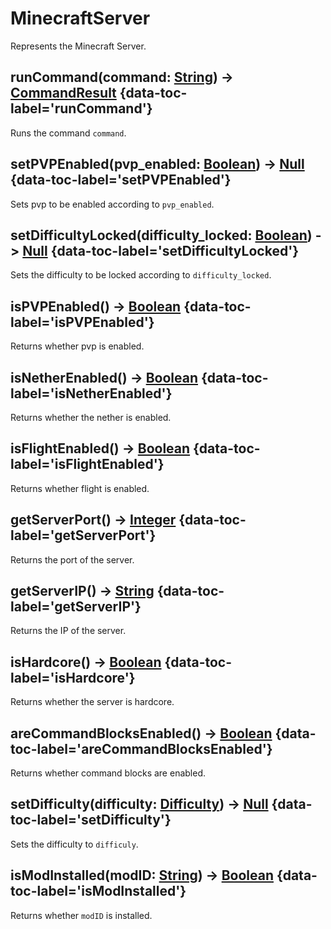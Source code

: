 # MinecraftServer

Represents the Minecraft Server.

## runCommand(command: [String](string.md)) -> [CommandResult](commandresult.md) {data-toc-label='runCommand'}

Runs the command `command`.

## setPVPEnabled(pvp_enabled: [Boolean](boolean.md)) -> [Null](null.md) {data-toc-label='setPVPEnabled'}

Sets pvp to be enabled according to `pvp_enabled`.

## setDifficultyLocked(difficulty_locked: [Boolean](boolean.md)) -> [Null](null.md) {data-toc-label='setDifficultyLocked'}

Sets the difficulty to be locked according to `difficulty_locked`.

## isPVPEnabled() -> [Boolean](boolean.md) {data-toc-label='isPVPEnabled'}

Returns whether pvp is enabled.

## isNetherEnabled() -> [Boolean](boolean.md) {data-toc-label='isNetherEnabled'}

Returns whether the nether is enabled.

## isFlightEnabled() -> [Boolean](boolean.md) {data-toc-label='isFlightEnabled'}

Returns whether flight is enabled.

## getServerPort() -> [Integer](integer.md) {data-toc-label='getServerPort'}

Returns the port of the server.

## getServerIP() -> [String](string.md) {data-toc-label='getServerIP'}

Returns the IP of the server.

## isHardcore() -> [Boolean](boolean.md) {data-toc-label='isHardcore'}

Returns whether the server is hardcore.

## areCommandBlocksEnabled() -> [Boolean](boolean.md) {data-toc-label='areCommandBlocksEnabled'}

Returns whether command blocks are enabled.

## setDifficulty(difficulty: [Difficulty](../Enums/difficulties.md)) -> [Null](null.md) {data-toc-label='setDifficulty'}

Sets the difficulty to `difficuly`.

## isModInstalled(modID: [String](string.md)) -> [Boolean](boolean.md) {data-toc-label='isModInstalled'}

Returns whether `modID` is installed.
